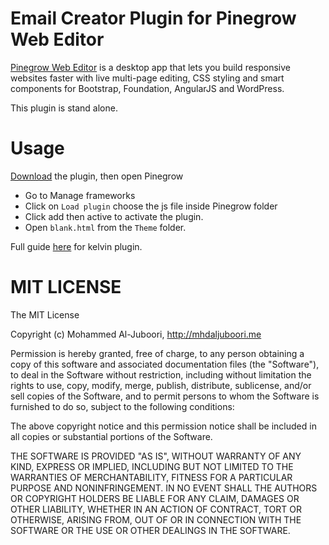 # Email Creator Plugin for Pinegrow Web Editor
[Pinegrow Web Editor](http://pinegrow.com/) is a desktop app that lets you build responsive websites faster with live multi-page editing, CSS styling and smart components for Bootstrap, Foundation, AngularJS and WordPress.

This plugin is stand alone.

Usage
=====
[Download](https://github.com/MhdAljuboori/EmailCreatorPinegrowPlugin/archive/master.zip) the plugin, then open Pinegrow
* Go to Manage frameworks
* Click on ```Load plugin``` choose the js file inside Pinegrow folder
* Click add then active to activate the plugin.
* Open ```blank.html``` from the ```Theme``` folder.

Full guide [here](http://pinegrow.com/docs/guides/kelvin-pine/index.html) for kelvin plugin.

MIT LICENSE
===========

The MIT License

Copyright (c) Mohammed Al-Juboori, http://mhdaljuboori.me

Permission is hereby granted, free of charge, to any person obtaining a copy
of this software and associated documentation files (the "Software"), to deal
in the Software without restriction, including without limitation the rights
to use, copy, modify, merge, publish, distribute, sublicense, and/or sell
copies of the Software, and to permit persons to whom the Software is
furnished to do so, subject to the following conditions:

The above copyright notice and this permission notice shall be included in
all copies or substantial portions of the Software.

THE SOFTWARE IS PROVIDED "AS IS", WITHOUT WARRANTY OF ANY KIND, EXPRESS OR
IMPLIED, INCLUDING BUT NOT LIMITED TO THE WARRANTIES OF MERCHANTABILITY,
FITNESS FOR A PARTICULAR PURPOSE AND NONINFRINGEMENT. IN NO EVENT SHALL THE
AUTHORS OR COPYRIGHT HOLDERS BE LIABLE FOR ANY CLAIM, DAMAGES OR OTHER
LIABILITY, WHETHER IN AN ACTION OF CONTRACT, TORT OR OTHERWISE, ARISING FROM,
OUT OF OR IN CONNECTION WITH THE SOFTWARE OR THE USE OR OTHER DEALINGS IN
THE SOFTWARE.